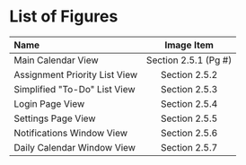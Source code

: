 # List of Figures

| Name          | Image Item       | 
|:--------------|:----------:|
|Main Calendar View | Section 2.5.1 (Pg #)|
|Assignment Priority List View| Section 2.5.2 |
|Simplified "To-Do" List View| Section 2.5.3|
|Login Page View| Section 2.5.4|
|Settings Page View| Section 2.5.5|
|Notifications Window View| Section 2.5.6|
|Daily Calendar Window View| Section 2.5.7|

